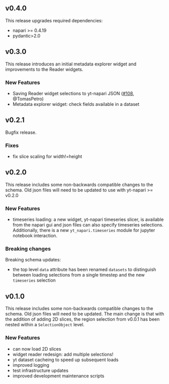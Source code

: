 ## v0.4.0
This release upgrades required dependencies:
* napari >= 0.4.19
* pydantic>2.0

## v0.3.0

This release introduces an initial metadata explorer widget and improvements to the
Reader widgets.

### New Features
* Saving Reader widget selections to yt-napari JSON ([#108](https://github.com/data-exp-lab/yt-napari/pull/108), @TomasPetro)
* Metadata explorer widget: check fields available in a dataset

## v0.2.1

Bugfix release.

### Fixes
* fix slice scaling for width!=height

## v0.2.0

This release includes some non-backwards compatible changes to the schema. Old
json files will need to be updated to use with yt-napari >= v0.2.0

### New Features
* timeseries loading: a new widget, yt-napari timeseries slicer, is available from the napari gui and json files can also specify timeseries selections. Additionally, there is a new `yt_napari.timeseries` module for jupyter notebook interaction.

### Breaking changes

Breaking schema updates:
* the top level `data` attribute has been renamed `datasets` to distinguish between loading selections from a single timestep and the new `timeseries` selection

## v0.1.0

This release includes some non-backwards compatible changes to the schema. Old
json files will need to be updated. The main change is that with the addition of
adding 2D slices, the region selection from v0.0.1 has been nested within a
`SelectionObject` level.

### New Features

* can now load 2D slices
* widget reader redesign: add multiple selections!
* yt dataset cacheing to speed up subsequent loads
* improved logging
* test infrastructure updates
* improved development maintenance scripts
